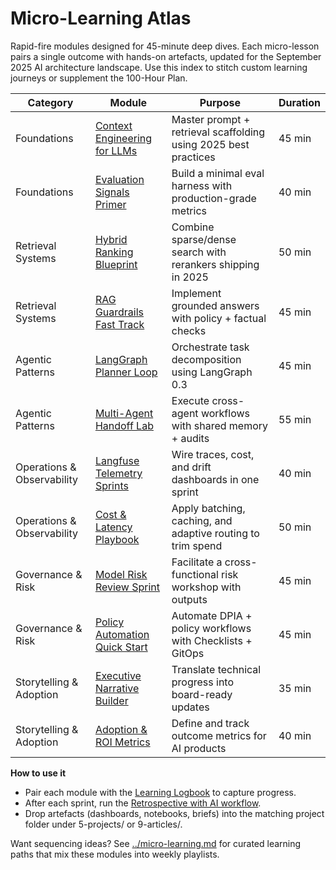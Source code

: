 # Micro-Learning Atlas

Rapid-fire modules designed for 45-minute deep dives. Each micro-lesson pairs a single outcome with hands-on artefacts, updated for the September 2025 AI architecture landscape. Use this index to stitch custom learning journeys or supplement the 100-Hour Plan.

| Category | Module | Purpose | Duration |
| --- | --- | --- | --- |
| Foundations | [Context Engineering for LLMs](foundations-context-engineering.md) | Master prompt + retrieval scaffolding using 2025 best practices | 45 min |
| Foundations | [Evaluation Signals Primer](foundations-evaluation-signals.md) | Build a minimal eval harness with production-grade metrics | 40 min |
| Retrieval Systems | [Hybrid Ranking Blueprint](retrieval-hybrid-ranking.md) | Combine sparse/dense search with rerankers shipping in 2025 | 50 min |
| Retrieval Systems | [RAG Guardrails Fast Track](retrieval-rag-guardrails.md) | Implement grounded answers with policy + factual checks | 45 min |
| Agentic Patterns | [LangGraph Planner Loop](agents-langgraph-planner.md) | Orchestrate task decomposition using LangGraph 0.3 | 45 min |
| Agentic Patterns | [Multi-Agent Handoff Lab](agents-multi-agent-handoff.md) | Execute cross-agent workflows with shared memory + audits | 55 min |
| Operations & Observability | [Langfuse Telemetry Sprints](operations-langfuse-telemetry.md) | Wire traces, cost, and drift dashboards in one sprint | 40 min |
| Operations & Observability | [Cost & Latency Playbook](operations-cost-optimization.md) | Apply batching, caching, and adaptive routing to trim spend | 50 min |
| Governance & Risk | [Model Risk Review Sprint](governance-model-risk-review.md) | Facilitate a cross-functional risk workshop with outputs | 45 min |
| Governance & Risk | [Policy Automation Quick Start](governance-policy-automation.md) | Automate DPIA + policy workflows with Checklists + GitOps | 45 min |
| Storytelling & Adoption | [Executive Narrative Builder](storytelling-exec-brief.md) | Translate technical progress into board-ready updates | 35 min |
| Storytelling & Adoption | [Adoption & ROI Metrics](storytelling-adoption-metrics.md) | Define and track outcome metrics for AI products | 40 min |

**How to use it**
- Pair each module with the [Learning Logbook](../logbook.md) to capture progress.
- After each sprint, run the [Retrospective with AI workflow](../../15-workflows/retrospective-with-ai.md).
- Drop artefacts (dashboards, notebooks, briefs) into the matching project folder under  5-projects/ or  9-articles/.

Want sequencing ideas? See [../micro-learning.md](../micro-learning.md) for curated learning paths that mix these modules into weekly playlists.
